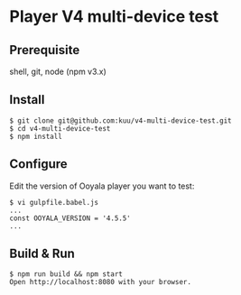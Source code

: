 # Player V4 multi-device test

## Prerequisite
shell, git, node (npm v3.x)


## Install
```
$ git clone git@github.com:kuu/v4-multi-device-test.git
$ cd v4-multi-device-test
$ npm install
```

## Configure
Edit the version of Ooyala player you want to test:
```
$ vi gulpfile.babel.js
...
const OOYALA_VERSION = '4.5.5'
...
```

## Build & Run
```
$ npm run build && npm start
Open http://localhost:8080 with your browser.
```
